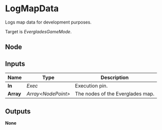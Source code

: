 # LogMapData
Logs map data for development purposes.  

Target is *EvergladesGameMode*.  

## Node

## Inputs
|Name       |Type                   |Description                        |
|-----------|-----------------------|-----------------------------------|
|**In**     |*Exec*                 |Execution pin.                     |
|**Array**  |*Array\<NodePoint\>*   |The nodes of the Everglades map.   |

## Outputs
**None**
